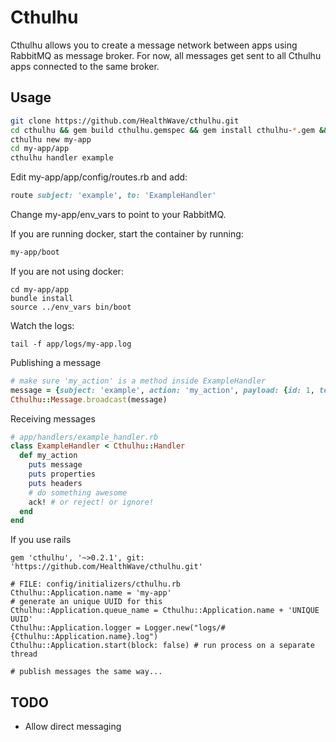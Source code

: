# Cthulhu
Cthulhu allows you to create a message network between apps using RabbitMQ as message broker. For now, all messages get sent to all Cthulhu apps connected to the same broker.

## Usage
```bash
git clone https://github.com/HealthWave/cthulhu.git
cd cthulhu && gem build cthulhu.gemspec && gem install cthulhu-*.gem && rm cthulhu-*.gem && cd ..
cthulhu new my-app
cd my-app/app
cthulhu handler example

```

Edit my-app/app/config/routes.rb and add:

```ruby
route subject: 'example', to: 'ExampleHandler'
```

Change my-app/env_vars to point to your RabbitMQ.


If you are running docker, start the container by running:
```bash
my-app/boot
```

If you are not using docker:
```
cd my-app/app
bundle install
source ../env_vars bin/boot
```

Watch the logs:
```
tail -f app/logs/my-app.log
```

Publishing a message
```ruby
# make sure 'my_action' is a method inside ExampleHandler
message = {subject: 'example', action: 'my_action', payload: {id: 1, text: 'lorem ipsum'}}
Cthulhu::Message.broadcast(message)
```

Receiving messages
```ruby
# app/handlers/example_handler.rb
class ExampleHandler < Cthulhu::Handler
  def my_action
    puts message
    puts properties
    puts headers
    # do something awesome
    ack! # or reject! or ignore!
  end
end
```

If you use rails
```
gem 'cthulhu', '~>0.2.1', git: 'https://github.com/HealthWave/cthulhu.git'

# FILE: config/initializers/cthulhu.rb
Cthulhu::Application.name = 'my-app'
# generate an unique UUID for this
Cthulhu::Application.queue_name = Cthulhu::Application.name + 'UNIQUE UUID'
Cthulhu::Application.logger = Logger.new("logs/#{Cthulhu::Application.name}.log")
Cthulhu::Application.start(block: false) # run process on a separate thread

# publish messages the same way...
```


## TODO
- Allow direct messaging
